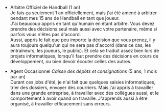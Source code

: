 - Arbitre Officiel de Handball (1 an)  
Je fais ça seulement 1 an officiellement, mais j'ai été amené à arbitrer pendant mes 15 ans de Handball en tant que joueur.  
J'ai beaucoup appris en tant qu'humain en étant arbitre. Vous devez prendre des décisions seul mais aussi avec votre partenaire, même si parfois vous n'êtes pas d'accord.  
Aussi, appris le fait que peu importe la décision que vous prenez, il y aura toujours quelqu'un qui ne sera pas d'accord (dans ce cas, les entraîneurs, les joueurs, le   public). Et cela se traduit assez bien lors de projets informatiques, lorsqu'il faut prendre des décisions en cours de développement, ou bien devoir écouter celles des   autres.  
  
- Agent Occasionnel *Caisse des dépôts et consignations* (5 ans, 1 mois par an)  
Durant ces jobs d'été, je n'ai fait que quelques saisies informatiques, trier des dossiers, envoyer des courriers. Mais j'ai appris à travailler dans une grande   entreprise, à travailler avec des collègues aussi, et le comportement à avoir quand on travaille. J'apprends aussi à être organisé, à travailler efficacement sans   erreurs.  